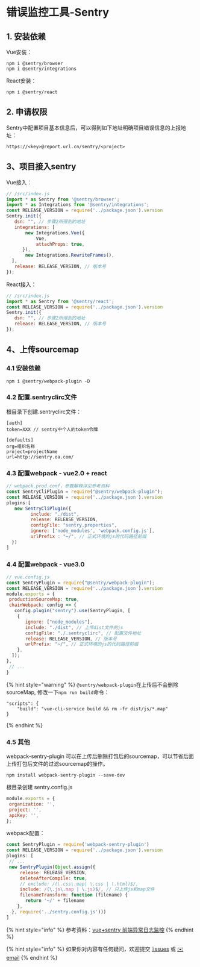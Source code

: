 # 错误监控工具-Sentry

## 1. 安装依赖

Vue安装：

```text
npm i @sentry/browser
npm i @sentry/integrations
```

React安装：

```text
npm i @sentry/react
```

## 2. 申请权限

Sentry中配置项目基本信息后，可以得到如下地址明确项目错误信息的上报地址：

```text
https://<key>@report.url.cn/sentry/<project>
```

## 3、项目接入sentry

Vue接入：

```javascript
// /src/index.js
import * as Sentry from '@sentry/browser';
import * as Integrations from '@sentry/integrations';
const RELEASE_VERSION = require('../package.json').version
Sentry.init({
   dsn: "", // 步骤2所得到的地址
   integrations: [
       new Integrations.Vue({
           Vue,
           attachProps: true,
      }),
       new Integrations.RewriteFrames(),
  ],
   release: RELEASE_VERSION, // 版本号
});
```

React接入：

```javascript
// /src/index.js
import * as Sentry from '@sentry/react';
const RELEASE_VERSION = require('../package.json').version
Sentry.init({
   dsn: "", // 步骤2所得到的地址
   release: RELEASE_VERSION, // 版本号
});
```

## 4、上传sourcemap

### 4.1 安装依赖

```text
npm i @sentry/webpack-plugin -D
```

### 4.2 配置.sentryclirc文件

根目录下创建.sentryclirc文件：

```text
[auth]
token=XXX // sentry中个人的token令牌
​
[defaults]
org=组织名称
project=projectName
url=http://sentry.oa.com/
```

### 4.3 配置webpack - vue2.0 + react

```javascript
// webpack.prod.conf，参数解释详见参考资料
const SentryCliPlugin = require("@sentry/webpack-plugin");
const RELEASE_VERSION = require('../package.json').version
plugins:[
   new SentryCliPlugin({
         include: "./dist",
         release: RELEASE_VERSION,
         configFile: "sentry.properties",
         ignore: ['node_modules', 'webpack.config.js'],
         urlPrefix : "~/", // 正式环境的js的代码路径前缀
  })
]
```

### 4.4 配置webpack - vue3.0

```javascript
// vue.config.js
const SentryPlugin = require("@sentry/webpack-plugin");
const RELEASE_VERSION = require('../package.json').version
module.exports = {
 productionSourceMap: true,
 chainWebpack: config => {
   config.plugin("sentry").use(SentryPlugin, [
    {
       ignore: ["node_modules"],
       include: "./dist", // 上传dist文件的js
       configFile: "./.sentryclirc", // 配置文件地址
       release: RELEASE_VERSION, // 版本号
       urlPrefix: "~/", // 正式环境的js的代码路径前缀
    },
  ]);
},
 // ...
}
```

{% hint style="warning" %}
 `@sentry/webpack-plugin`在上传后不会删除sourceMap, 修改一下`npm run build`命令：

```text
"scripts": {
    "build": "vue-cli-service build && rm -fr dist/js/*.map"
}
```
{% endhint %}

### 4.5 其他

webpack-sentry-plugin 可以在上传后删除打包后的sourcemap，可以节省后面上传打包后文件的过滤sourcemap的操作。

```text
npm install webpack-sentry-plugin --save-dev
```

根目录创建 sentry.config.js

```javascript
module.exports = {
 organization: '',
 project: '',
 apiKey: '',
};
```

webpack配置：

```javascript
const SentryPlugin = require('webpack-sentry-plugin')
const RELEASE_VERSION = require('../package.json').version
plugins: [
 // ...
 new SentryPlugin(Object.assign({
     release: RELEASE_VERSION,
     deleteAfterCompile: true,
     // exclude: /(\.css\.map| \.css | \.html)$/,
     include: /(\.js\.map | \.js)$/, // 只上传js和map文件
     filenameTransform: function (filename) {
       return '~/' + filename
    },
  }, require('../sentry.config.js')))
]
```

{% hint style="info" %}
参考资料：[vue+sentry 前端异常日志监控](https://www.cnblogs.com/qiezuimh/p/11440506.html) 
{% endhint %}

{% hint style="info" %}
如果你对内容有任何疑问，欢迎提交 [❕issues](https://github.com/MrEnvision/Front-end_learning_notes/issues) 或 [ ✉️ email](mailto:EnvisionShen@gmail.com)
{% endhint %}

